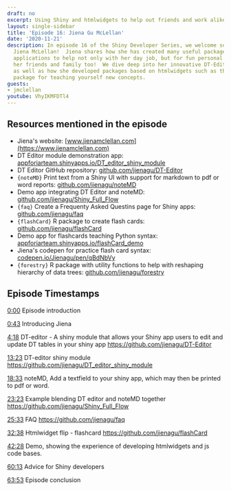 ```yaml
---
draft: no
excerpt: Using Shiny and htmlwidgets to help out friends and work alike!
layout: single-sidebar
title: 'Episode 16: Jiena Gu McLellan'
date: '2020-11-21'
description: In episode 16 of the Shiny Developer Series, we welcome software developer
  Jiena McLellan!  Jiena shares how she has created many useful packages and Shiny
  applications to help not only with her day job, but for fun personal projects benefiting
  her friends and family too!  We dive deep into her innovative DT-Editor Shiny module,
  as well as how she developed packages based on htmlwidgets such as the flashCard
  package for teaching yourself new concepts.
guests: 
- jmclellan
youtube: VhyIKMFDTl4
---
```


## Resources mentioned in the episode

* Jiena's website: [www.jienamclellan.com](https://www.jienamclellan.com)
* DT Editor module demonstration app: [appforiarteam.shinyapps.io/DT_editor_shiny_module](https://appforiarteam.shinyapps.io/DT_editor_shiny_module/)
* DT Editor GitHub repository: [github.com/jienagu/DT-Editor](https://github.com/jienagu/DT-Editor)
* `{noteMD}` Print text from a Shiny UI with support for markdown to pdf or word reports: [github.com/jienagu/noteMD](https://github.com/jienagu/noteMD)
* Demo app integrating DT Editor and noteMD: [github.com/jienagu/Shiny_Full_Flow](https://github.com/jienagu/Shiny_Full_Flow)
* `{faq}` Create a Frequenty Asked Questins page for Shiny apps: [github.com/jienagu/faq](https://github.com/jienagu/faq)
* `{flashCard}` R package to create flash cards: [github.com/jienagu/flashCard](https://github.com/jienagu/flashCard)
* Demo app for flashcards teaching Python syntax: [appforiarteam.shinyapps.io/flashCard_demo](https://appforiarteam.shinyapps.io/flashCard_demo/)
* Jiena's codepen for practice flash card syntax: [codepen.io/Jienagu/pen/qBdNbVy](https://codepen.io/Jienagu/pen/qBdNbVy)
* `{forestry}` R package with utility functions to help with reshaping hierarchy of data trees: [github.com/jienagu/forestry](https://github.com/jienagu/forestry)

## Episode Timestamps

[0:00](https://www.youtube.com/watch?v=VhyIKMFDTl4&t=0m0s) Episode introduction

[0:43](https://www.youtube.com/watch?v=VhyIKMFDTl4&t=0m43s) Introducing Jiena

[4:18](https://www.youtube.com/watch?v=VhyIKMFDTl4&t=4m18s) DT-editor - A shiny module that allows your Shiny app users to edit and update DT tables in your shiny app <https://github.com/jienagu/DT-Editor>

[13:23](https://www.youtube.com/watch?v=VhyIKMFDTl4&t=13m23s) DT-editor shiny module <https://github.com/jienagu/DT_editor_shiny_module>

[18:33](https://www.youtube.com/watch?v=VhyIKMFDTl4&t=18m33s) noteMD, Add a textfield to your shiny app, which may then be printed to pdf or word.

[23:23](https://www.youtube.com/watch?v=VhyIKMFDTl4&t=23m23s) Example blending DT editor and noteMD together <https://github.com/jienagu/Shiny_Full_Flow>

[25:33](https://www.youtube.com/watch?v=VhyIKMFDTl4&t=25m33s) FAQ <https://github.com/jienagu/faq>

[32:38](https://www.youtube.com/watch?v=VhyIKMFDTl4&t=32m38s) Htmlwidget flip - flashcard <https://github.com/jienagu/flashCard>

[42:28](https://www.youtube.com/watch?v=VhyIKMFDTl4&t=42m28s) Demo, showing the experience of developing htmlwidgets and js code bases.

[60:13](https://www.youtube.com/watch?v=VhyIKMFDTl4&t=60m13s) Advice for Shiny developers

[63:53](https://www.youtube.com/watch?v=VhyIKMFDTl4&t=63m53s) Episode conclusion
